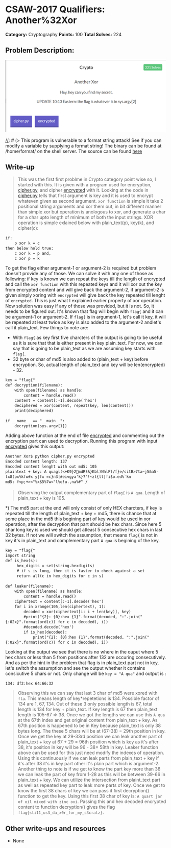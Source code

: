 # CSAW-2017 Qualifiers: Another%32Xor

**Category:** Cryptography
**Points:** 100
**Total Solves:** 224
## Problem Description:

![Image](Another_Xor.PNG?raw=true "Problem Statement")

[//]: # (> This program is vulnerable to a format string attack! See if you can modify a variable by supplying a format string! The binary can be found at /home/format/ on the shell server. The source can be found [here](format.c\).)

## Write-up
[//]: # (> Your write up goes here.)
> This was the first first problme in Crypto category point wise so, I started with this. It is given with a program used for encryption, [cipher.py](cipher.py), and cipher [encrypted](encrypted) with it. Looking at the code in [cipher.py](cipher.py) tells that first argument is key and it is used to encrypt whateven given as second argument. `xor function` is simple it take 2 positional string arguments and xor them out, in bit different manner than simple xor but operation is anologous to xor, and generate a char for a char upto length of minimum of both the input strings. XOR operation is simple exlained below with plain_text(p), key(k), and cipher(c):
```
if:
	p xor k = c
then below hold true:
	c xor k = p and, 
	c xor p = k
```
To get the flag either argument-1 or argument-2 is required but problem doesn't provide any of those. We can solve it with any one of those as following: if key is known we can repeat the keys till the length of encrypted and call the `xor function` with this repeated keys and it will xor out the key from encrypted content and will give back the argument-2, if argument-2 is given simply xoring with `encrypted` will give back the key repeated till lenght of `encrypted`. This is just what I explained earlier property of xor operation. Now solution was easy if any of those was provided, but it is not. So, it needs to be figured out. It's known that flag will begin with `flag{` and it can be argument-1 or argument-2. If `flag{` is in argument-1, let's call it key, it will be repeated at least twice as key is also added to the argument-2 andlet's call it plain_text. Few things to note are: 

* With `flag{` as key first five charcters of the output is going to be useful as it is sure that that is either present in key plain_text. For now, we can say that is going to be plain_text as we are assuming key starts with `flag{`. 
* 32 byte or char of md5 is also added to (plain_text + key) before encryption. So, actual length of plain_text and key will be len(encrypted) - 32. 

```
key = "flag{"
def decryption(filename):
	with open(filename) as handle:
		content = handle.read()
	content = content[:-1].decode('hex')
	deciphered = xor(content, repeat(key, len(content)))
	print(deciphered)

if __name__ == "__main__":
	decryption(sys.argv[1])
```

Adding above function at the end of file [encrypted](encrypted) and commenting out the encryption part can used to decryption. Running this program with input [encrypted](encrypted) gives this output:

```
Another Xor$ python cipher.py encrypted
Encoded content length: 137
Encoded content lenght with out md5: 105
plaintext + key: A quagl(<+K9}2mdR?&}Kbl)NhlP(/f}e/sitB>7ta~j5&a5-lx8(px%kfw#x y|fx =c}n3|#eivgya'k}7'!~zl{lt|fi$o.ed%`kn
md5: f<p;+><"%x$5%7w<"l%o!u.,na%#^ /
``` 

> Observing the output complementary part of `flag{` is `A qua`. Length of plain_text + key is 105.

*) The md5 part at the end will only consist of only HEX charcters, if key is repeated till the length of plain_text + key + md5, there is chance that at some place in the md5 this begining part of key would be used in xor operation, after the decryption that part should be hex chars. Since here 5 char long key is used we should get atleast 5 consecutive hex chars in last 32 bytes. If not we will switch the assumption, that means `flag{` is not in key it's in plain_text and complementary part `A qua` is begining of the key.

```
key = "flag{"
import string
def is_hex(s):
     hex_digits = set(string.hexdigits)
     # if s is long, then it is faster to check against a set
     return all(c in hex_digits for c in s)

def leaker(filename):
	with open(filename) as handle:
		content = handle.read()
	ciphertext = content[:-1].decode('hex')
	for i in xrange(105,len(ciphertext), 1):
		decoded = xor(ciphertext[i: i + len(key)], key)
		#print("{2}: {0}:hex {1}".format(decoded, ":".join("{:02x}".format(ord(c)) for c in decoded), i))
		#decoded.decode('hex')
		if is_hex(decoded):
			print("{2}: {0}:hex {1}".format(decoded, ":".join("{:02x}".format(ord(c)) for c in decoded), i))
```

Looking at the output we see that there is no where in the ouput where 5 hex chars or less than 5 from positions after 132 are occuring consecutively. And as per the hint in the problem that flag is in plain_text part not in key, let's switch the assumption and see the output whether it contains consicutive 5 chars or not. Only change will be `key = "A qua"` and output is :

```
134: df2:hex 64:66:32
```

> Observing this we can say that last 3 char of md5 were xored with `fla`. This means length of key*repetetions is 134. Possible factor of 134 are 1, 67, 134. Out of these 3 only possible length is 67, total length is 134 for key + plain_text. If key length  is 67 then plain_text length is 105-67 => 38. Once we got the lengths we can use this `A qua` at the 67th index and get original content from plain_text + key. As 67th position is happened to be in Key because plain_text is only 38 bytes long. The these 5 chars will be at  (67-38) = 29th position in key. Once we get the key at 29-33rd position we can leak another part of plain_text + key at 67 + 29 = 96th position which is key as it's after 38, it's position in key will be 96 - 38= 58th in key. Leaker function above can be used for this just need modify the indexes of operation. Using this continuously if we can leak parts from plain_text + key if it's after 38 it's in key part other it's plain part which is argument-2. Another thing to note is if we get to know the part key more than 38 we can leak the part of key from 1-28 as this will be between 39-66 in plain_text + key. We can utilize the intersection from plaint_text part as well as repeated key part to leak more parts of key. Once we get to know the first 38 chars of key we can pass it first decryption() function to get the key. Using this first 38 char of key is: `A quart jar of oil mixed with zinc oxi`. Passing this and hex decoded encrypted content to function decryption() gives the flag `flag{sti11_us3_da_x0r_for_my_s3cratz}`.

## Other write-ups and resources

* None
